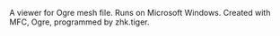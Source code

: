 A viewer for Ogre mesh file. Runs on Microsoft Windows. Created with MFC, Ogre, programmed by zhk.tiger.